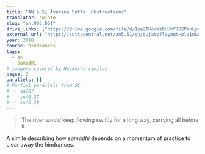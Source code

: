 ```yaml
---
title: "AN 5.51 Āvaraṇa Sutta: Obstructions"
translator: sujato
slug: "an.005.051"
drive_links: ["https://drive.google.com/file/d/1oeZTHcvWzQHHhY702PknLycYSYhUfZ5T/view?usp=drivesdk"]
external_url: "https://suttacentral.net/an5.51/en/sujato?layout=plain&reference=none&notes=asterisk&highlight=false&script=latin"
year: 2018
course: hindrances
tags:
  - an
  - samadhi
# imagery covered by Hecker's similes
pages: 2
parallels: []
# Partial parallels from SC
#  - sa707
#  - sn46.37
#  - sn46.39
---
```


> The river would keep flowing swiftly for a long way, carrying all before it.

A simile describing how *samādhi* depends on a momentum of practice to clear away the hindrances.
